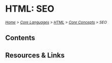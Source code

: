 # HTML: SEO

<em>
<sub><a href='../../../README.md'>Home</a> > <a href='../../core-languages.md'>Core Languages</a> > <a href='../html.md'>HTML</a> > <a href='../html.md'>Core Concepts</a> > SEO</sub>
</em>

## Contents

## Resources & Links
